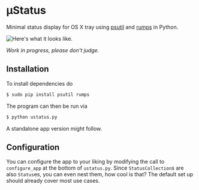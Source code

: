 # µStatus
Minimal status display for OS X tray using [psutil](https://github.com/giampaolo/psutil) and [rumps](https://github.com/jaredks/rumps) in Python.

![Here's what it looks like.](https://i.imgur.com/vknJ13g.png)

_Work in progress, please don't judge._

## Installation
To install dependencies do
```bash
$ sudo pip install psutil rumps
```

The program can then be run via
```bash
$ python ustatus.py
```

A standalone app version might follow.

## Configuration
You can configure the app to your liking by modifying the call to `configure_app` at the bottom of `ustatus.py`. Since `StatusCollection`s are also `Status`es, you can even nest them, how cool is that? The default set up should already cover most use cases.

